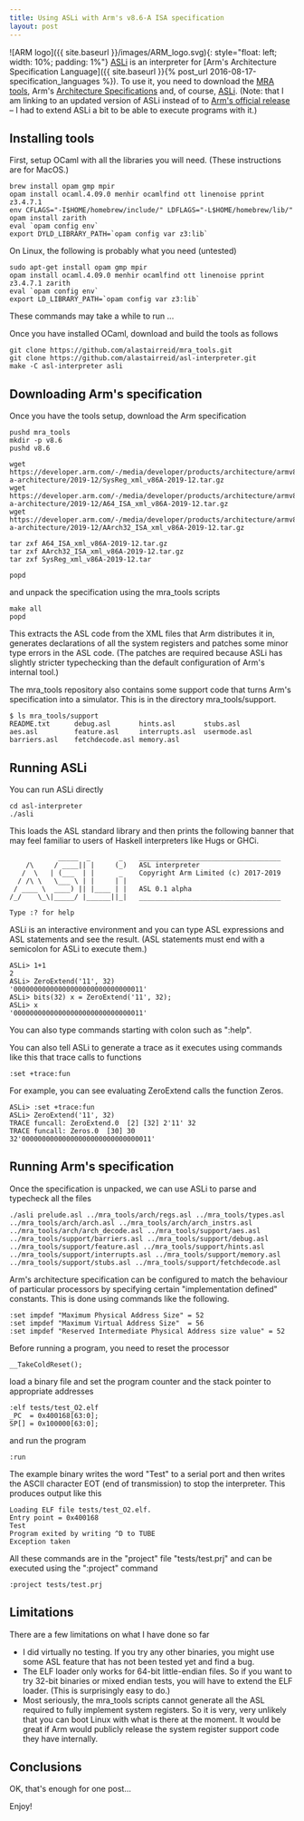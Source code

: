```yaml
---
title: Using ASLi with Arm's v8.6-A ISA specification
layout: post
---
```


![ARM logo]({{ site.baseurl }}/images/ARM_logo.svg){: style="float: left; width: 10%; padding: 1%"}
[ASLi](https://github.com/alastairreid/asl-interpreter)
is an interpreter for
[Arm's Architecture Specification Language]({{ site.baseurl }}{% post_url 2016-08-17-specification_languages %}).
To use it, you need to download the 
[MRA tools](https://github.com/alastairreid/mra_tools),
Arm's
[Architecture Specifications](https://developer.arm.com/architectures/cpu-architecture/a-profile/exploration-tools)
and, of course,
[ASLi](https://github.com/alastairreid/asl-interpreter).
(Note: that I am linking to an updated version of ASLi
instead of to
[Arm's official release](https://github.com/ARM-software/asl-interpreter)
– I had to extend ASLi a bit to be able to execute programs with it.)

## Installing tools

First, setup OCaml with all the libraries you will need.
(These instructions are for MacOS.)
```
brew install opam gmp mpir
opam install ocaml.4.09.0 menhir ocamlfind ott linenoise pprint z3.4.7.1
env CFLAGS="-I$HOME/homebrew/include/" LDFLAGS="-L$HOME/homebrew/lib/" opam install zarith
eval `opam config env`
export DYLD_LIBRARY_PATH=`opam config var z3:lib`
```

On Linux, the following is probably what you need (untested)
```
sudo apt-get install opam gmp mpir
opam install ocaml.4.09.0 menhir ocamlfind ott linenoise pprint z3.4.7.1 zarith
eval `opam config env`
export LD_LIBRARY_PATH=`opam config var z3:lib`
```

These commands may take a while to run ...

Once you have installed OCaml, download and build the tools as follows
```
git clone https://github.com/alastairreid/mra_tools.git
git clone https://github.com/alastairreid/asl-interpreter.git
make -C asl-interpreter asli
```

## Downloading Arm's specification

Once you have the tools setup, download the Arm specification
```
pushd mra_tools
mkdir -p v8.6
pushd v8.6

wget https://developer.arm.com/-/media/developer/products/architecture/armv8-a-architecture/2019-12/SysReg_xml_v86A-2019-12.tar.gz
wget https://developer.arm.com/-/media/developer/products/architecture/armv8-a-architecture/2019-12/A64_ISA_xml_v86A-2019-12.tar.gz
wget https://developer.arm.com/-/media/developer/products/architecture/armv8-a-architecture/2019-12/AArch32_ISA_xml_v86A-2019-12.tar.gz

tar zxf A64_ISA_xml_v86A-2019-12.tar.gz
tar zxf AArch32_ISA_xml_v86A-2019-12.tar.gz
tar zxf SysReg_xml_v86A-2019-12.tar

popd
```
and unpack the specification using the mra_tools scripts
```
make all
popd
```
This extracts the ASL code from the XML files that Arm distributes it in,
generates declarations of all the system registers and
patches some minor type errors in the ASL code.
(The patches are required because ASLi has slightly stricter typechecking
than the default configuration of Arm's internal tool.)

The mra_tools repository also contains some support code that turns Arm's
specification into a simulator.  This is in the directory mra_tools/support.
```
$ ls mra_tools/support
README.txt      debug.asl       hints.asl       stubs.asl
aes.asl         feature.asl     interrupts.asl  usermode.asl
barriers.asl    fetchdecode.asl memory.asl
```

## Running ASLi

You can run ASLi directly
```
cd asl-interpreter
./asli
```
This loads the ASL standard library and then prints the following banner that
may feel familiar to users of Haskell interpreters like Hugs or GHCi.
```
            _____  _       _    ___________________________________
    /\     / ____|| |     (_)   ASL interpreter
   /  \   | (___  | |      _    Copyright Arm Limited (c) 2017-2019
  / /\ \   \___ \ | |     | |
 / ____ \  ____) || |____ | |   ASL 0.1 alpha
/_/    \_\|_____/ |______||_|   ___________________________________

Type :? for help
```
ASLi is an interactive environment and you can type ASL expressions and ASL
statements and see the result.
(ASL statements must end with a semicolon for ASLi to execute them.)
```
ASLi> 1+1
2
ASLi> ZeroExtend('11', 32)
'00000000000000000000000000000011'
ASLi> bits(32) x = ZeroExtend('11', 32);
ASLi> x
'00000000000000000000000000000011'
```
You can also type commands starting with colon such as ":help".

You can also tell ASLi to generate a trace as it executes using commands like
this that trace calls to functions
```
:set +trace:fun
```
For example, you can see evaluating ZeroExtend calls the function Zeros.
```
ASLi> :set +trace:fun
ASLi> ZeroExtend('11', 32)
TRACE funcall: ZeroExtend.0  [2] [32] 2'11' 32
TRACE funcall: Zeros.0  [30] 30
32'00000000000000000000000000000011'
```

## Running Arm's specification

Once the specification is unpacked, we can use ASLi to parse and typecheck all
the files
```
./asli prelude.asl ../mra_tools/arch/regs.asl ../mra_tools/types.asl ../mra_tools/arch/arch.asl ../mra_tools/arch/arch_instrs.asl ../mra_tools/arch/arch_decode.asl ../mra_tools/support/aes.asl ../mra_tools/support/barriers.asl ../mra_tools/support/debug.asl ../mra_tools/support/feature.asl ../mra_tools/support/hints.asl ../mra_tools/support/interrupts.asl ../mra_tools/support/memory.asl ../mra_tools/support/stubs.asl ../mra_tools/support/fetchdecode.asl
```
Arm's architecture specification can be configured to match the behaviour of
particular processors by specifying certain "implementation defined"
constants.
This is done using commands like the following.
```
:set impdef "Maximum Physical Address Size" = 52
:set impdef "Maximum Virtual Address Size"  = 56
:set impdef "Reserved Intermediate Physical Address size value" = 52
```
Before running a program, you need to reset the processor
```
__TakeColdReset();
```
load a binary file and set the program counter and the stack pointer
to appropriate addresses
```
:elf tests/test_O2.elf
_PC  = 0x400168[63:0];
SP[] = 0x100000[63:0];
```
and run the program
```
:run
```
The example binary writes the word "Test" to a serial port
and then writes the ASCII character EOT (end of transmission)
to stop the interpreter.
This produces output like this
```
Loading ELF file tests/test_O2.elf.
Entry point = 0x400168
Test
Program exited by writing ^D to TUBE
Exception taken
```

All these commands are in the "project" file "tests/test.prj" and
can be executed using the ":project" command
```
:project tests/test.prj
```

## Limitations

There are a few limitations on what I have done so far

* I did virtually no testing.  If you try any other binaries, you might
  use some ASL feature that has not been tested yet and find a bug.
* The ELF loader only works for 64-bit little-endian files.
  So if you want to try 32-bit binaries or mixed endian tests, you will have
  to extend the ELF loader.  (This is surprisingly easy to do.)
* Most seriously, the mra_tools scripts cannot generate all the ASL
  required to fully implement system registers.
  So it is very, very unlikely that you can boot Linux with what
  is there at the moment.
  It would be great if Arm would publicly release the system register support code
  they have internally.

## Conclusions

OK, that's enough for one post...

Enjoy!
